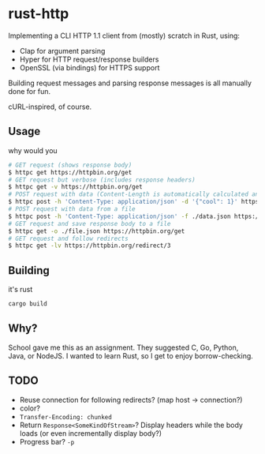 # rust-http

Implementing a CLI HTTP 1.1 client from (mostly) scratch in Rust, using:

- Clap for argument parsing
- Hyper for HTTP request/response builders
- OpenSSL (via bindings) for HTTPS support

Building request messages and parsing response messages is all manually done for fun.

cURL-inspired, of course.

## Usage

why would you

```bash
# GET request (shows response body)
$ httpc get https://httpbin.org/get
# GET request but verbose (includes response headers)
$ httpc get -v https://httpbin.org/get
# POST request with data (Content-Length is automatically calculated and set, you only need to provide Content-Type)
$ httpc post -h 'Content-Type: application/json' -d '{"cool": 1}' https://httpbin.org/post
# POST request with data from a file
$ httpc post -h 'Content-Type: application/json' -f ./data.json https://httpbin.org/post
# GET request and save response body to a file
$ httpc get -o ./file.json https://httpbin.org/get
# GET request and follow redirects
$ httpc get -lv https://httpbin.org/redirect/3
```

## Building

it's rust

```bash
cargo build
```

## Why?

School gave me this as an assignment. They suggested C, Go, Python, Java, or NodeJS. I wanted to learn Rust, so I get to enjoy borrow-checking.

## TODO

- Reuse connection for following redirects? (map host -> connection?)
- color?
- `Transfer-Encoding: chunked`
- Return `Response<SomeKindOfStream>`? Display headers while the body loads (or even incrementally display body?)
- Progress bar? `-p`
